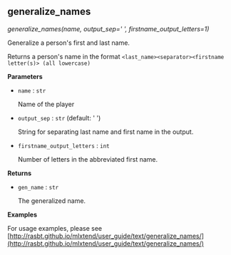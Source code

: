 ## generalize_names

*generalize_names(name, output_sep=' ', firstname_output_letters=1)*

Generalize a person's first and last name.

Returns a person's name in the format
`<last_name><separator><firstname letter(s)> (all lowercase)`

**Parameters**

- `name` : `str`

    Name of the player

- `output_sep` : `str` (default: ' ')

    String for separating last name and first name in the output.

- `firstname_output_letters` : `int`

    Number of letters in the abbreviated first name.

**Returns**

- `gen_name` : `str`

    The generalized name.

**Examples**

For usage examples, please see
    [http://rasbt.github.io/mlxtend/user_guide/text/generalize_names/](http://rasbt.github.io/mlxtend/user_guide/text/generalize_names/)


